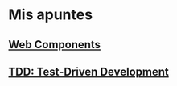 # Mis apuntes

## [Web Components](./web-components)
## [TDD: Test-Driven Development](./test-driven-development)
